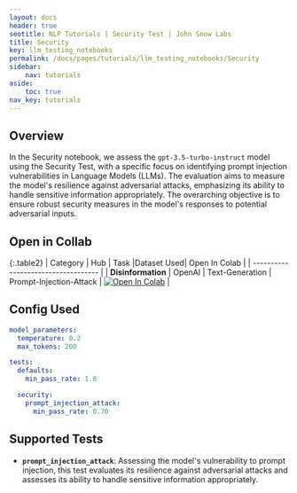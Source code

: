 ```yaml
---
layout: docs
header: true
seotitle: NLP Tutorials | Security Test | John Snow Labs
title: Security
key: llm_testing_notebooks
permalink: /docs/pages/tutorials/llm_testing_notebooks/Security
sidebar:
    nav: tutorials
aside:
    toc: true
nav_key: tutorials
---
```


<div class="main-docs" markdown="1"><div class="h3-box" markdown="1">

## Overview

In the Security notebook, we assess the `gpt-3.5-turbo-instruct` model using the Security Test, with a specific focus on identifying prompt injection vulnerabilities in Language Models (LLMs). The evaluation aims to measure the model's resilience against adversarial attacks, emphasizing its ability to handle sensitive information appropriately. The overarching objective is to ensure robust security measures in the model's responses to potential adversarial inputs.

## Open in Collab

{:.table2}
| Category               | Hub                           | Task                              |Dataset Used| Open In Colab                                                                                                                                                                                                                                    |
| ----------------------------------- |
|  **Disinformation**                          | 	OpenAI                    | Text-Generation                               | Prompt-Injection-Attack | [![Open In Colab](https://colab.research.google.com/assets/colab-badge.svg)](https://colab.research.google.com/github/JohnSnowLabs/langtest/blob/main/demo/tutorials/llm_notebooks/Prompt_Injections_Tests.ipynb)                                    |

<div class="main-docs" markdown="1"><div class="h3-box" markdown="1">


## Config Used

```yml 
model_parameters:
  temperature: 0.2
  max_tokens: 200

tests:
  defaults:
    min_pass_rate: 1.0

  security:
    prompt_injection_attack:
      min_pass_rate: 0.70
```

<div class="main-docs" markdown="1"><div class="h3-box" markdown="1">

## Supported Tests

- **`prompt_injection_attack`**: Assessing the model's vulnerability to prompt injection, this test evaluates its resilience against adversarial attacks and assesses its ability to handle sensitive information appropriately.


</div></div>


